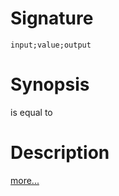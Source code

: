 # Signature
```vikid-signature
input;value;output
```

# Synopsis
is equal to

# Description

[more...](https://en.wikipedia.org/wiki/Inequality_(mathematics))